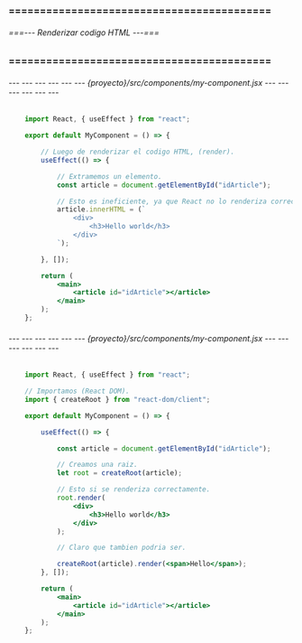 ### ========================================== ###
###### ===--- Renderizar codigo HTML ---=== ######
### ========================================== ###

###### --- --- --- --- --- --- {proyecto}/src/components/my-component.jsx --- --- --- --- --- --- ######

```jsx
	import React, { useEffect } from "react";

	export default MyComponent = () => {

		// Luego de renderizar el codigo HTML, (render).
		useEffect(() => {

			// Extramemos un elemento.
			const article = document.getElementById("idArticle");

			// Esto es ineficiente, ya que React no lo renderiza correctamente.
			article.innerHTML = (`
				<div>
					<h3>Hello world</h3>
				</div>
			`);

		}, []);

		return (
			<main>
				<article id="idArticle"></article>
			</main>
		);
	};
```

###### --- --- --- --- --- --- {proyecto}/src/components/my-component.jsx --- --- --- --- --- --- ######

```jsx
	import React, { useEffect } from "react";

	// Importamos (React DOM).
	import { createRoot } from "react-dom/client";

	export default MyComponent = () => {

		useEffect(() => {

			const article = document.getElementById("idArticle");

			// Creamos una raiz.
			let root = createRoot(article);

			// Esto si se renderiza correctamente.
			root.render(
				<div>
					<h3>Hello world</h3>
				</div>
			);

			// Claro que tambien podria ser.

			createRoot(article).render(<span>Hello</span>);
		}, []);

		return (
			<main>
				<article id="idArticle"></article>
			</main>
		);
	};
```